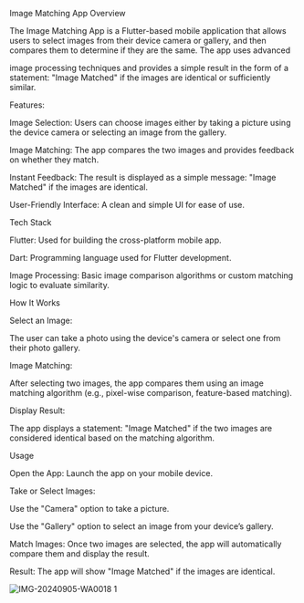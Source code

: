 Image Matching App
Overview

The Image Matching App is a Flutter-based mobile application that allows users to select images from their device camera or gallery, and then compares them to determine if they are the same. The app uses advanced

image processing techniques and provides a simple result in the form of a statement: "Image Matched" if the images are identical or sufficiently similar.

Features:

Image Selection: Users can choose images either by taking a picture using the device camera or selecting an image from the gallery.

Image Matching: The app compares the two images and provides feedback on whether they match.

Instant Feedback: The result is displayed as a simple message: "Image Matched" if the images are identical.

User-Friendly Interface: A clean and simple UI for ease of use.

Tech Stack

Flutter: Used for building the cross-platform mobile app.

Dart: Programming language used for Flutter development.

Image Processing: Basic image comparison algorithms or custom matching logic to evaluate similarity.

How It Works

Select an Image:

The user can take a photo using the device's camera or select one from their photo gallery.

Image Matching:

After selecting two images, the app compares them using an image matching algorithm (e.g., pixel-wise comparison, feature-based matching).

Display Result:

The app displays a statement: "Image Matched" if the two images are considered identical based on the matching algorithm.

Usage

Open the App: Launch the app on your mobile device.

Take or Select Images:

Use the "Camera" option to take a picture.

Use the "Gallery" option to select an image from your device’s gallery.

Match Images: Once two images are selected, the app will automatically compare them and display the result.

Result: The app will show "Image Matched" if the images are identical.



![IMG-20240905-WA0018 1](https://github.com/user-attachments/assets/993a6de8-ec6f-4a8c-81a6-02dc679e0243)
